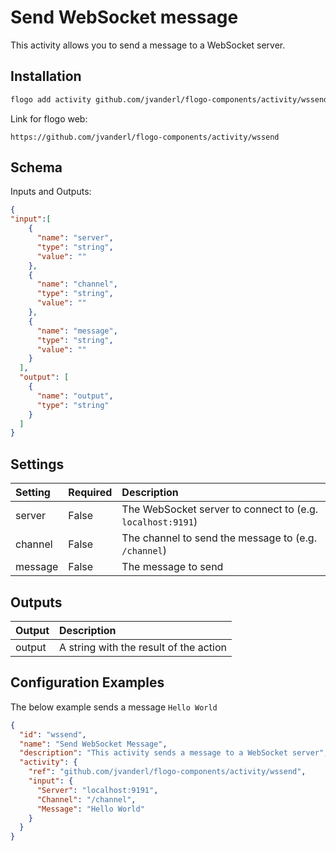 # Send WebSocket message
This activity allows you to send a message to a WebSocket server.

## Installation
```bash
flogo add activity github.com/jvanderl/flogo-components/activity/wssend
```
Link for flogo web:
```
https://github.com/jvanderl/flogo-components/activity/wssend
```

## Schema
Inputs and Outputs:

```json
{
"input":[
    {
      "name": "server",
      "type": "string",
      "value": ""
    },
    {
      "name": "channel",
      "type": "string",
      "value": ""
    },
    {
      "name": "message",
      "type": "string",
      "value": ""
    }
  ],
  "output": [
    {
      "name": "output",
      "type": "string"
    }
  ]
}
```
## Settings
| Setting     | Required | Description |
|:------------|:---------|:------------|
| server      | False    | The WebSocket server to connect to (e.g. `localhost:9191`) |         
| channel     | False    | The channel to send the message to (e.g. `/channel`)   |
| message     | False    | The message to send |
## Outputs
| Output       | Description    |
|:------------|:---------------|
| output      | A string with the result of the action |

## Configuration Examples
The below example sends a message `Hello World`
```json
{
  "id": "wssend",
  "name": "Send WebSocket Message",
  "description": "This activity sends a message to a WebSocket server",
  "activity": {
    "ref": "github.com/jvanderl/flogo-components/activity/wssend",
    "input": {
      "Server": "localhost:9191",
      "Channel": "/channel",
      "Message": "Hello World"
    }
  }
}
```